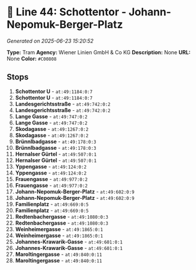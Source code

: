 # 🚊 Line 44: Schottentor - Johann-Nepomuk-Berger-Platz

*Generated on 2025-06-23 15:20:52*

**Type:** Tram
**Agency:** Wiener Linien GmbH & Co KG
**Description:** None
**URL:** None
**Color:** `#C00808`

## Stops

1. **Schottentor U** - `at:49:1184:0:7`
2. **Schottentor U** - `at:49:1184:0:7`
3. **Landesgerichtsstraße** - `at:49:742:0:2`
4. **Landesgerichtsstraße** - `at:49:742:0:2`
5. **Lange Gasse** - `at:49:747:0:2`
6. **Lange Gasse** - `at:49:747:0:2`
7. **Skodagasse** - `at:49:1267:0:2`
8. **Skodagasse** - `at:49:1267:0:2`
9. **Brünnlbadgasse** - `at:49:178:0:3`
10. **Brünnlbadgasse** - `at:49:178:0:3`
11. **Hernalser Gürtel** - `at:49:507:0:1`
12. **Hernalser Gürtel** - `at:49:507:0:1`
13. **Yppengasse** - `at:49:124:0:2`
14. **Yppengasse** - `at:49:124:0:2`
15. **Frauengasse** - `at:49:977:0:2`
16. **Frauengasse** - `at:49:977:0:2`
17. **Johann-Nepomuk-Berger-Platz** - `at:49:602:0:9`
18. **Johann-Nepomuk-Berger-Platz** - `at:49:602:0:9`
19. **Familienplatz** - `at:49:669:0:5`
20. **Familienplatz** - `at:49:669:0:5`
21. **Redtenbachergasse** - `at:49:1080:0:3`
22. **Redtenbachergasse** - `at:49:1080:0:3`
23. **Weinheimergasse** - `at:49:1865:0:1`
24. **Weinheimergasse** - `at:49:1865:0:1`
25. **Johannes-Krawarik-Gasse** - `at:49:601:0:1`
26. **Johannes-Krawarik-Gasse** - `at:49:601:0:1`
27. **Maroltingergasse** - `at:49:840:0:11`
28. **Maroltingergasse** - `at:49:840:0:11`